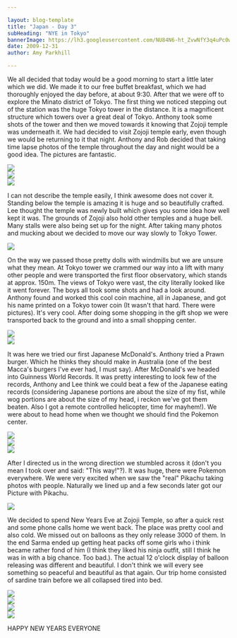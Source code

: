 ```yaml
---

layout: blog-template
title: "Japan - Day 3"
subHeading: "NYE in Tokyo"
bannerImage: https://lh3.googleusercontent.com/NU84N6-ht_ZvwNfY3q4uPc0wusk6KScfYCxrRRulmKneemIMOMPc9ZetXAlF_OQfaoBNqJhi7azRccPkUV4VwI2V-u7w5GYNCaape6kuYa2Sl6HoIMV4c2HO42UpAqX6g1lhVy6d61F8-hdf4uhOpa7lO7NYJliBv58pWcxTuj7JBtkx7AqO4ESjtwwScl4s2xK04pfqJjqQ9JE_juPaPfk28wLm_AwPD8TB2eXzLJe6oE19R8r6OhdDW5TcrhE6Fqp5Te7_oO8mr2g246NYHDNsWySBehQII2a-KyXToy2owxcVNAP9npxNTWZ6btwnMCaW7nvB6YDzF_OjVQkyiFZlLtUUTM7O1DxF5dyoQeOImb86V0eLdjpZik-KyW4RsoQWIagPApcNrBfOcSmLWnMV81xfGtWym5JOZdFtpOiM3jLdhSjfy5evNVWtg8FMlVsYVVL0Ft_oM4y1BoAlRqctnK0dhC56MOrp2NLzxXIttOCBNl9RGcNAwoYUoCEJDLKNx9wcYBm8AhznB7U82y9tdjnw_yzVMl5PTtczVk5nSGlF_9z67C0RJwJ2lvQi_fsPtd-6IZ92QYWQ3q5mh8F4pn9fEj2kl_u4YztKUVlVQqgW=w1366-h196-no
date: 2009-12-31
author: Amy Parkhill

---
```

We all decided that today would be a good morning to start a little later which we did. We made it to our free buffet breakfast, which we had thoroughly enjoyed the day before, at about 9:30. After that we were off to explore the Minato district of Tokyo. The first thing we noticed stepping out of the station was the huge Tokyo tower in the distance. It is a magnificent structure which towers over a great deal of Tokyo. Anthony took some shots of the tower and then we moved towards it knowing that Zojoji temple was underneath it. We had decided to visit Zojoji temple early, even though we would be returning to it that night. Anthony and Rob decided that taking time lapse photos of the temple throughout the day and night would be a good idea. The pictures are fantastic.

<div class="center-image"><img src="https://3.bp.blogspot.com/-0e2OiDUBVQo/WBbRcewKndI/AAAAAAAACW0/dW8qXJM1apsIj39Z0CBegSlUsWqhjY9rACLcB/s320/dscf0720%255B1%255D.jpg" /></div>
<div class="center-image"><img src="https://2.bp.blogspot.com/-BWvQhAZeiOU/WBbSTC66nVI/AAAAAAAACXA/PsZF1DFvjQgjPYzV6SifOGiWd37fkAQnACLcB/s320/img_0949%255B1%255D.jpg" /></div>
<div class="center-image"><img src="https://2.bp.blogspot.com/-RKsc00uR7N0/WBbRfmR9CLI/AAAAAAAACW4/ujy0WtqxxZsG9ZNe-adFfek31s2p2hdfACLcB/s320/dscf0712%255B1%255D.jpg" /></div>

I can not describe the temple easily, I think awesome does not cover it. Standing below the temple is amazing it is huge and so beautifully crafted. Lee thought the temple was newly built which gives you some idea how well kept it was. The grounds of Zojoji also hold other temples and a huge bell. Many stalls were also being set up for the night. After taking many photos and mucking about we decided to move our way slowly to Tokyo Tower.

<div class="center-image"><img src="https://4.bp.blogspot.com/-iDtvatZ10gA/WBbTbw169PI/AAAAAAAACXM/h2J2X_OGiv80k_5Wq7cdmnoR9-n1AHjpgCLcB/s320/img_0992%255B1%255D.jpg" /></div>

On the way we passed those pretty dolls with windmills but we are unsure what they mean. At Tokyo tower we crammed our way into a lift with many other people and were transported the first floor observatory, which stands at approx. 150m. The views of Tokyo were vast, the city literally looked like it went forever. The boys all took some shots and had a look around. Anthony found and worked this cool coin machine, all in Japanese, and got his name printed on a Tokyo tower coin (It wasn't that hard. There were pictures). It's very cool. After doing some shopping in the gift shop we were transported back to the ground and into a small shopping center.

<div class="center-image"><img src="https://3.bp.blogspot.com/-_P-skRrKBCM/WBbUEO_2d4I/AAAAAAAACXU/Zm9iKfF1VNwnDusEl9Jq3VDduCU6Ind_ACLcB/s320/dscf0761%255B1%255D.jpg" /></div>
<div class="center-image"><img src="https://1.bp.blogspot.com/-bpszGMbJ1lQ/WBbTfvGSmdI/AAAAAAAACXQ/-iISoFENgGAP0SmfyYJa_pRgMQUTn6y2QCLcB/s320/img_1018%255B1%255D.jpg" /></div>

It was here we tried our first Japanese McDonald's. Anthony tried a Prawn burger. Which he thinks they should make in Australia (one of the best Macca's burgers I've ever had, I must say). After McDonald's we headed into Guinness World Records. It was pretty interesting to look few of the records, Anthony and Lee think we could beat a few of the Japanese eating records (considering Japanese portions are about the size of my fist, while wog portions are about the size of my head, i reckon we've got them beaten. Also I got a remote controlled helicopter, time for mayhem!). We were about to head home when we thought we should find the Pokemon center.

<div class="center-image"><img src="https://4.bp.blogspot.com/-QeXEhzr5ORo/WBbVoOe9_MI/AAAAAAAACXo/WdUjs7INrrssf0jRO8-v6Hmyi87DfPfSACLcB/s320/dscf0780%255B1%255D.jpg" /></div>
<div class="center-image"><img src="https://4.bp.blogspot.com/-scLUrU7yfvc/WBbZdYUCJhI/AAAAAAAACYM/bXIFSvaAVXcxmJY2wTRC4tVphYHmTOf_QCLcB/s320/PC310239%255B1%255D.jpg" /></div>
<div class="center-image"><img src="https://3.bp.blogspot.com/-a5eEFTYN_dk/WBbYGCaChrI/AAAAAAAACX8/CculVmP54-ILIHD5_VX5zSUfnQA8XSLRQCLcB/s320/img_1044%255B1%255D.jpg" /></div>

After I directed us in the wrong direction we stumbled across it (don't you mean I took over and said: "This way!"?). It was huge, there were Pokemon everywhere. We were very excited when we saw the "real" Pikachu taking photos with people. Naturally we lined up and a few seconds later got our Picture with Pikachu.

<div class="center-image"><img src="https://4.bp.blogspot.com/-TF-J3RjzutI/WBbYPK8SfsI/AAAAAAAACYA/zzPi3MFKtpo90tlqkePgpLCUncSKHGaBACLcB/s320/img_1053%255B1%255D.jpg" /></div>

We decided to spend New Years Eve at Zojoji Temple, so after a quick rest and some phone calls home we went back. The place was pretty cool and also cold. We missed out on balloons as they only release 3000 of them. In the end Sarma ended up getting heat packs off some girls who i think became rather fond of him (I think they liked his ninja outfit, still I think he was in with a big chance. Too bad.). The actual 12 o'clock display of balloon releasing was different and beautiful. I don't think we will every see something so peaceful and beautiful as that again. Our trip home consisted of sardine train before we all collapsed tired into bed.

<div class="center-image"><img src="https://4.bp.blogspot.com/-QAvItNkq3Z8/WBbauAcLkWI/AAAAAAAACYk/3dAZs-O1QnIWmuIdJ3kb_L5t-aNQ-6RHQCLcB/s320/dscf0820%255B1%255D.jpg" /></div>
<div class="center-image"><img src="https://4.bp.blogspot.com/-_cfkFy_iMKE/WBbbBQ7jGmI/AAAAAAAACYo/orOGY_7cuAsQ7nCUZHwqEOHQ2fUuCcvtACLcB/s320/img_1115%255B1%255D.jpg" /></div>
<div class="center-image"><img src="https://3.bp.blogspot.com/-nwpEyckOZsM/WBbcFbiWH5I/AAAAAAAACZA/a4ziuQGXoY4al_bFwuBh0cFh-H7k0lcZACLcB/s320/img_1175%255B1%255D.jpg" /></div>
<div class="center-image"><img src="https://4.bp.blogspot.com/-40Zi74p_pYs/WBbcgat2P9I/AAAAAAAACZE/Zc5KK_iQ6AcyCVo1OkwwcOE4_oJfbZtNACLcB/s320/img_1203%255B1%255D.jpg" /></div>

HAPPY NEW YEARS EVERYONE